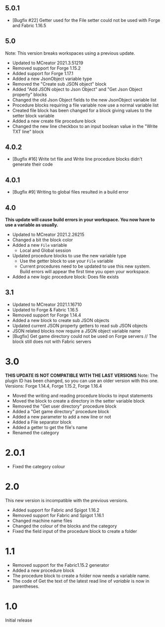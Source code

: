 ## 5.0.1
* [Bugfix #22] Getter used for the File setter could not be used with Forge and Fabric 1.16.5

## 5.0
Note: This version breaks workspaces using a previous update.
* Updated to MCreator 2021.3.51219
* Removed support for Forge 1.15.2
* Added support for Forge 1.17.1
* Added a new JsonObject variable type
* Removed the "Create sub JSON object" block
* Added "Add JSON object to Json Object" and "Get Json Object property" blocks
* Changed the old Json Object fields to the new JsonObject variable list
* Procedure blocks requiring a file variable now use a normal variable list
* Created file block has been changed for a block giving values to the setter block variable
* Added a new create file procedure block
* Changed the new line checkbox to an input boolean value in the "Write TXT line" block

## 4.0.2
* [Bugfix #16] Write txt file and Write line procedure blocks didn't generate their code

## 4.0.1
* [Bugfix #9] Writing to global files resulted in a build error

## 4.0
**This update will cause build errors in your workspace. You now have to use a variable as usually.**
* Updated to MCreator 2021.2.26215
* Changed a bit the block color
* Added a new `File` variable
  * Local and Global session
* Updated procedure blocks to use the new variable type
  * Use the getter block to use your `File` variable
  * Current procedures need to be updated to use this new system. 
    Build errors will appear the first time you open your workspace.
* Added a new logic procedure block: Does file exists

## 3.1
* Updated to MCreator 2021.1.16710
* Updated to Forge & Fabric 1.16.5
* Removed support for Forge 1.14.4
* Added a new block to create sub JSON objects
* Updated current JSON property getters to read sub JSON objects
* JSON related blocks now require a JSON object variable name
* [Bugfix] Get game directory could not be used on Forge servers
 // The block still does not with Fabric servers

# 3.0
**THIS UPDATE IS NOT COMPATIBLE WITH THE LAST VERSIONS**
Note: The plugin ID has been changed, so you can use an older version with this one.
Versions: Forge 1.14.4, Forge 1.15.2, Forge 1.16.4

* Moved the writing and reading procedure blocks to input statements
* Moved the block to create a directory in the setter variable block
* Removed the "Get user directory" procedure block
* Added a "Get game directory" procedure block
* Added a new parameter to add a new line or not
* Added a File separator block
* Added a getter to get the file's name
* Renamed the category

# 2.0.1
* Fixed the category colour

# 2.0
This new version is incompatible with the previous versions.
* Added support for Fabric and Spigot 1.16.2
* Removed support for Fabric and Spigot 1.16.1
* Changed machine name files
* Changed the colour of the blocks and the category
* Fixed the field input of the procedure block to create a folder

# 1.1

* Removed support for the Fabric1.15.2 generator
* Added a new procedure block
* The procedure block to create a folder now needs a variable name.
* The code of Get the text of the latest read line of *variable* is now in parentheses.

# 1.0
Initial release
